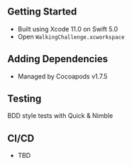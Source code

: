 ## Getting Started

- Built using Xcode 11.0 on Swift 5.0
- Open `WalkingChallenge.xcworkspace`

## Adding Dependencies

- Managed by Cocoapods v1.7.5

## Testing

BDD style tests with Quick & Nimble

## CI/CD

- TBD
